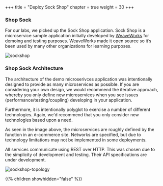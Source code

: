 +++
title = "Deploy Sock Shop"
chapter = true
weight = 30
+++

### Shop Sock

For our labs, we picked up the Sock Shop application. Sock Shop is a microservice sample application initially developed by [WeaveWorks](https://github.com/microservices-demo/microservices-demo) for demoing and testing purposes. WeaveWorks made it open source so it’s been used by many other organizations for learning purposes. 

![sockshop](/images/sockshop.png)

### Shop Sock Architecture

The architecture of the demo microserivces application was intentionally designed to provide as many microservices as possible. If you are considering your own design, we would recommend the iterative approach, whereby you only define new microservices when you see issues (performance/testing/coupling) developing in your application.

Furthermore, it is intentionally polyglot to exercise a number of different technologies. Again, we'd recommend that you only consider new technologies based upon a need.

As seen in the image above, the microservices are roughly defined by the function in an e-commerce site. Networks are specified, but due to technology limitations may not be implemented in some deployments.

All services communicate using REST over HTTP. This was chosen due to the simplicity of development and testing. Their API specifications are under development.

![sockshop-topology](/images/sockshop-topology.png)

{{% children showhidden="false" %}}
